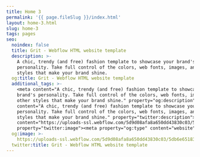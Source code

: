 ```yaml
---
title: Home 3
permalink: '{{ page.fileSlug }}/index.html'
layout: home-3.html
slug: home-3
tags: pages
seo:
  noindex: false
  title: Grit - Webflow HTML website template
  description: >-
    A chic, trendy (and free) fashion template to showcase your brand's
    personality. Take full control of the colors, web fonts, images, and other
    styles that make your brand shine.
  og:title: Grit - Webflow HTML website template
  additional_tags: >-
    <meta content="A chic, trendy (and free) fashion template to showcase your
    brand's personality. Take full control of the colors, web fonts, images, and
    other styles that make your brand shine." property="og:description"><meta
    content="A chic, trendy (and free) fashion template to showcase your brand's
    personality. Take full control of the colors, web fonts, images, and other
    styles that make your brand shine." property="twitter:description"><meta
    content="https://uploads-ssl.webflow.com/5d9d08afa8a650dd43830c03/5db6e65183d31e01125ee94b_grit-og.png"
    property="twitter:image"><meta property="og:type" content="website">
  og:image: >-
    https://uploads-ssl.webflow.com/5d9d08afa8a650dd43830c03/5db6e65183d31e01125ee94b_grit-og.png
  twitter:title: Grit - Webflow HTML website template
---
```



